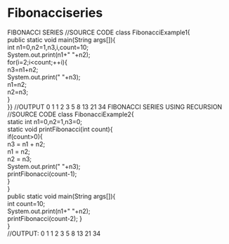 # Fibonacciseries
FIBONACCI SERIES
//SOURCE CODE
class FibonacciExample1{  
public static void main(String args[]){    
 int n1=0,n2=1,n3,i,count=10;    
 System.out.print(n1+" "+n2);    
 for(i=2;i<count;++i){    
  n3=n1+n2;    
  System.out.print(" "+n3);    
  n1=n2;    
  n2=n3;    
 }  
}}
//OUTPUT
0 1 1 2 3 5 8 13 21 34
FIBONACCI SERIES USING RECURSION
//SOURCE CODE
class FibonacciExample2{  
 static int n1=0,n2=1,n3=0;    
 static void printFibonacci(int count){    
    if(count>0){    
         n3 = n1 + n2;    
         n1 = n2;    
         n2 = n3;    
         System.out.print(" "+n3);   
         printFibonacci(count-1);    
     }    
 }    
 public static void main(String args[]){    
  int count=10;    
  System.out.print(n1+" "+n2);    
  printFibonacci(count-2);
 }  
}  
//OUTPUT:
0 1 1 2 3 5 8 13 21 34


